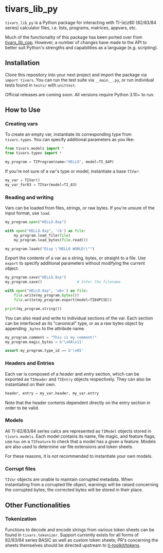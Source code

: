 # tivars_lib_py

`tivars_lib_py` is a Python package for interacting with TI-(e)z80 (82/83/84 series) calculator files, i.e. lists, programs, matrices, appvars, etc.

Much of the functionality of this package has been ported over from [tivars_lib_cpp](https://github.com/adriweb/tivars_lib_cpp). However, a number of changes have made to the API to better suit Python's strengths and capabilities as a language (e.g. scripting).

## Installation

Clone this repository into your next project and import the package via `import tivars`. You can run the test suite via `__main__.py`, or run individual tests found in `tests/` with `unittest`.

Official releases are coming soon. All versions require Python 3.10+ to run.

## How to Use

### Creating vars

To create an empty var, instantiate its corresponding type from `tivars.types`. You can specify additional parameters as you like:

```python
from tivars.models import *
from tivars.types import *

my_program = TIProgram(name="HELLO", model=TI_84P)
```

If you're not sure of a var's type or model, instantiate a base `TIVar`:

```python
my_var = TIVar()
my_var_for83 = TIVar(model=TI_83)
```

### Reading and writing

Vars can be loaded from files, strings, or raw bytes. If you're unsure of the input format, use `load`.

```python
my_program.open("HELLO.8xp")

with open("HELLO.8xp", 'rb') as file:
    my_program.load_file(file)
    my_program.load_bytes(file.read())

my_program.loads("Disp \"HELLO WORLD!\"")
```

Export the contents of a var as a string, bytes, or straight to a file. Use `export` to specify additional parameters without modifying the current object.

```python
my_program.save("HELLO.8xp")
my_program.save()                # Infer the filename

with open("HELLO.8xp", 'wb+') as file:
    file.write(my_program.bytes())
    file.write(my_program.export(model=TI84PCSE))

print(my_program.string())
```

You can also read and write to individual sections of the var. Each section can be interfaced as its "canonical" type, or as a raw bytes object by appending `_bytes` to the attribute name.

```python
my_program.comment = "This is my comment!"
my_program.magic_bytes = b'\x0A\x11'

assert my_program.type_id == b'\x05'
```
### Headers and Entries

Each var is composed of a _header_ and _entry_ section, which can be exported as `TIHeader` and `TIEntry` objects respectively. They can also be instantiated on their own.

```python
header, entry = my_var.header, my_var.entry
```

Note that the header contents dependent directly on the entry section in order to be valid.

### Models

All TI-82/83/84 series calcs are represented as `TIModel` objects stored in `tivars.models`. Each model contains its name, file magic, and feature flags; use `has` on a `TIFeature` to check that a model has a given a feature. Models are also used to determine var file extensions and token sheets.

For these reasons, it is _not_ recommended to instantiate your own models.

### Corrupt files

`TIVar` objects are unable to maintain corrupted metadata. When instantiating from a corrupted file object, warnings will be raised concerning the corrupted bytes; the corrected bytes will be stored in their place.

## Other Functionalities

### Tokenization

Functions to decode and encode strings from various token sheets can be found in `tivars.tokenizer`. Support currently exists for all forms of 82/83/84 series BASIC as well as custom token sheets; PR's concerning the sheets themselves should be directed upstream to [ti-toolkit/tokens](https://github.com/ti-toolkit/tokens).

